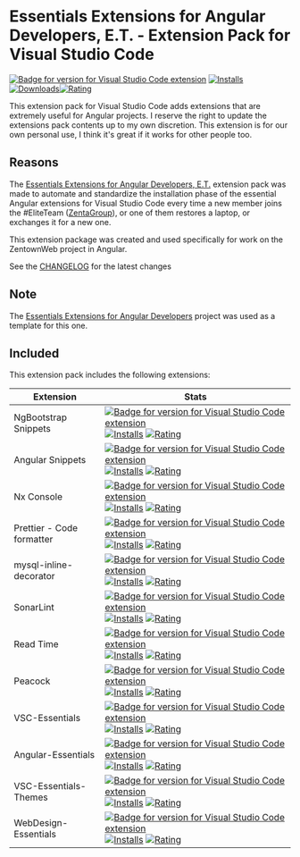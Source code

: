# Essentials Extensions for Angular Developers, E.T. - Extension Pack for Visual Studio Code

[![Badge for version for Visual Studio Code extension](https://flat.badgen.net/vs-marketplace/v/Gydunhn.angular-developers-te?color=blue)](https://marketplace.visualstudio.com/items?itemName=Gydunhn.angular-developers-te) [![Installs](https://flat.badgen.net/vs-marketplace/i/Gydunhn.angular-developers-te?color=blue)](https://marketplace.visualstudio.com/items?itemName=Gydunhn.angular-developers-te) [![Downloads](https://flat.badgen.net/vs-marketplace/d/Gydunhn.angular-developers-te?color=blue)](https://marketplace.visualstudio.com/items?itemName=Gydunhn.angular-developers-te)[![Rating](https://flat.badgen.net/vs-marketplace/rating/Gydunhn.angular-developers-te?color=blue)](https://marketplace.visualstudio.com/items?itemName=Gydunhn.angular-developers-te)

This extension pack for Visual Studio Code adds extensions that are extremely useful for Angular projects. I reserve the right to update the extensions pack contents up to my own discretion. This extension is for our own personal use, I think it's great if it works for other people too.
 
## Reasons

The [Essentials Extensions for Angular Developers, E.T.] extension pack was made to automate and standardize the installation phase of the essential Angular extensions for Visual Studio Code every time a new member joins the #EliteTeam ([ZentaGroup](https://zentagroup.com/)), or one of them restores a laptop, or exchanges it for a new one.

This extension package was created and used specifically for work on the ZentownWeb project in Angular.

See the [CHANGELOG](CHANGELOG.md) for the latest changes

## Note

The [Essentials Extensions for Angular Developers] project was used as a template for this one.

## Included

This extension pack includes the following extensions:

| Extension                 | Stats                                                                                                                                                                                                                                                                                                                                                                                                                                                                                                                                                                                                    |
| ------------------------- | -------------------------------------------------------------------------------------------------------------------------------------------------------------------------------------------------------------------------------------------------------------------------------------------------------------------------------------------------------------------------------------------------------------------------------------------------------------------------------------------------------------------------------------------------------------------------------------------------------- |
| NgBootstrap Snippets      | [![Badge for version for Visual Studio Code extension](https://flat.badgen.net/vs-marketplace/v/ktriek.ng-bootstrap-snippets?color=blue)](https://marketplace.visualstudio.com/items?itemName=ktriek.ng-bootstrap-snippets) [![Installs](https://flat.badgen.net/vs-marketplace/i/ktriek.ng-bootstrap-snippets?color=blue)](https://marketplace.visualstudio.com/items?itemName=ktriek.ng-bootstrap-snippets) [![Rating](https://flat.badgen.net/vs-marketplace/rating/ktriek.ng-bootstrap-snippets?color=blue)](https://marketplace.visualstudio.com/items?itemName=ktriek.ng-bootstrap-snippets)       |
| Angular Snippets          | [![Badge for version for Visual Studio Code extension](https://flat.badgen.net/vs-marketplace/v/johnpapa.Angular2?color=blue)](https://marketplace.visualstudio.com/items?itemName=johnpapa.Angular2) [![Installs](https://flat.badgen.net/vs-marketplace/i/johnpapa.Angular2?color=blue)](https://marketplace.visualstudio.com/items?itemName=johnpapa.Angular2) [![Rating](https://flat.badgen.net/vs-marketplace/rating/johnpapa.Angular2?color=blue)](https://marketplace.visualstudio.com/items?itemName=johnpapa.Angular2)                                                                         |
| Nx Console                | [![Badge for version for Visual Studio Code extension](https://flat.badgen.net/vs-marketplace/v/nrwl.angular-console?color=blue)](https://marketplace.visualstudio.com/items?itemName=nrwl.angular-console) [![Installs](https://flat.badgen.net/vs-marketplace/i/nrwl.angular-console?color=blue)](https://marketplace.visualstudio.com/items?itemName=nrwl.angular-console) [![Rating](https://flat.badgen.net/vs-marketplace/rating/nrwl.angular-console?color=blue)](https://marketplace.visualstudio.com/items?itemName=nrwl.angular-console)                                                       |
| Prettier - Code formatter | [![Badge for version for Visual Studio Code extension](https://flat.badgen.net/vs-marketplace/v/esbenp.prettier-vscode?color=blue)](https://marketplace.visualstudio.com/items?itemName=esbenp.prettier-vscode) [![Installs](https://flat.badgen.net/vs-marketplace/i/esbenp.prettier-vscode?color=blue)](https://marketplace.visualstudio.com/items?itemName=esbenp.prettier-vscode) [![Rating](https://flat.badgen.net/vs-marketplace/rating/esbenp.prettier-vscode?color=blue)](https://marketplace.visualstudio.com/items?itemName=esbenp.prettier-vscode)                                           |
| mysql-inline-decorator    | [![Badge for version for Visual Studio Code extension](https://flat.badgen.net/vs-marketplace/v/odubuc.mysql-inline-decorator?color=blue)](https://marketplace.visualstudio.com/items?itemName=odubuc.mysql-inline-decorator) [![Installs](https://flat.badgen.net/vs-marketplace/i/odubuc.mysql-inline-decorator?color=blue)](https://marketplace.visualstudio.com/items?itemName=odubuc.mysql-inline-decorator) [![Rating](https://flat.badgen.net/vs-marketplace/rating/odubuc.mysql-inline-decorator?color=blue)](https://marketplace.visualstudio.com/items?itemName=odubuc.mysql-inline-decorator) |
| SonarLint                 | [![Badge for version for Visual Studio Code extension](https://flat.badgen.net/vs-marketplace/v/SonarSource.sonarlint-vscode?color=blue)](https://marketplace.visualstudio.com/items?itemName=SonarSource.sonarlint-vscode) [![Installs](https://flat.badgen.net/vs-marketplace/i/SonarSource.sonarlint-vscode?color=blue)](https://marketplace.visualstudio.com/items?itemName=SonarSource.sonarlint-vscode) [![Rating](https://flat.badgen.net/vs-marketplace/rating/SonarSource.sonarlint-vscode?color=blue)](https://marketplace.visualstudio.com/items?itemName=SonarSource.sonarlint-vscode)       |
| Read Time                 | [![Badge for version for Visual Studio Code extension](https://flat.badgen.net/vs-marketplace/v/johnpapa.read-time?color=blue)](https://marketplace.visualstudio.com/items?itemName=johnpapa.read-time) [![Installs](https://flat.badgen.net/vs-marketplace/i/johnpapa.read-time?color=blue)](https://marketplace.visualstudio.com/items?itemName=johnpapa.read-time) [![Rating](https://flat.badgen.net/vs-marketplace/rating/johnpapa.read-time?color=blue)](https://marketplace.visualstudio.com/items?itemName=johnpapa.read-time)                                                                   |
| Peacock                   | [![Badge for version for Visual Studio Code extension](https://flat.badgen.net/vs-marketplace/v/johnpapa.vscode-peacock?color=blue)](https://marketplace.visualstudio.com/items?itemName=johnpapa.vscode-peacock) [![Installs](https://flat.badgen.net/vs-marketplace/i/johnpapa.vscode-peacock?color=blue)](https://marketplace.visualstudio.com/items?itemName=johnpapa.vscode-peacock) [![Rating](https://flat.badgen.net/vs-marketplace/rating/johnpapa.vscode-peacock?color=blue)](https://marketplace.visualstudio.com/items?itemName=johnpapa.vscode-peacock)                                     |
| VSC-Essentials            | [![Badge for version for Visual Studio Code extension](https://flat.badgen.net/vs-marketplace/v/Gydunhn.vsc-essentials?color=blue)](https://marketplace.visualstudio.com/items?itemName=Gydunhn.vsc-essentials) [![Installs](https://flat.badgen.net/vs-marketplace/i/Gydunhn.vsc-essentials?color=blue)](https://marketplace.visualstudio.com/items?itemName=Gydunhn.vsc-essentials) [![Rating](https://flat.badgen.net/vs-marketplace/rating/Gydunhn.vsc-essentials?color=blue)](https://marketplace.visualstudio.com/items?itemName=Gydunhn.vsc-essentials)                                           |
| Angular-Essentials        | [![Badge for version for Visual Studio Code extension](https://flat.badgen.net/vs-marketplace/v/Gydunhn.angular-essentials?color=blue)](https://marketplace.visualstudio.com/items?itemName=Gydunhn.angular-essentials) [![Installs](https://flat.badgen.net/vs-marketplace/i/Gydunhn.angular-essentials?color=blue)](https://marketplace.visualstudio.com/items?itemName=Gydunhn.angular-essentials) [![Rating](https://flat.badgen.net/vs-marketplace/rating/Gydunhn.angular-essentials?color=blue)](https://marketplace.visualstudio.com/items?itemName=Gydunhn.angular-essentials)                   |
| VSC-Essentials-Themes     | [![Badge for version for Visual Studio Code extension](https://flat.badgen.net/vs-marketplace/v/Gydunhn.vsc-essentials-themes?color=blue)](https://marketplace.visualstudio.com/items?itemName=Gydunhn.vsc-essentials-themes) [![Installs](https://flat.badgen.net/vs-marketplace/i/Gydunhn.vsc-essentials-themes?color=blue)](https://marketplace.visualstudio.com/items?itemName=Gydunhn.vsc-essentials-themes) [![Rating](https://flat.badgen.net/vs-marketplace/rating/Gydunhn.vsc-essentials-themes?color=blue)](https://marketplace.visualstudio.com/items?itemName=Gydunhn.vsc-essentials-themes) |
| WebDesign-Essentials      | [![Badge for version for Visual Studio Code extension](https://flat.badgen.net/vs-marketplace/v/Gydunhn.web-design-essentials?color=blue)](https://marketplace.visualstudio.com/items?itemName=Gydunhn.web-design-essentials) [![Installs](https://flat.badgen.net/vs-marketplace/i/Gydunhn.web-design-essentials?color=blue)](https://marketplace.visualstudio.com/items?itemName=Gydunhn.web-design-essentials) [![Rating](https://flat.badgen.net/vs-marketplace/rating/Gydunhn.web-design-essentials?color=blue)](https://marketplace.visualstudio.com/items?itemName=Gydunhn.web-design-essentials) |

[Essentials Extensions for Angular Developers]: https://marketplace.visualstudio.com/items?itemName=Gydunhn.angular-developers-std
[Essentials Extensions for Angular Developers, E.T.]: https://marketplace.visualstudio.com/items?itemName=Gydunhn.angular-developers-te
